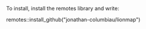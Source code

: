 To install, install the remotes library and write:

remotes::install_github("jonathan-columbiau/lionmap")

